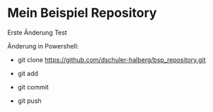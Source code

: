# Mein Beispiel Repository  

Erste Änderung
Test

Änderung in Powershell:

* git clone https://github.com/dschuler-halberg/bsp_repository.git

* git add 

* git commit 

* git push

